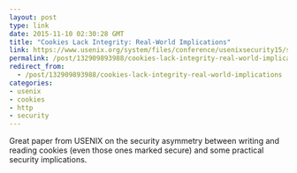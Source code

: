 ```yaml
---
layout: post
type: link
date: 2015-11-10 02:30:28 GMT
title: "Cookies Lack Integrity: Real-World Implications"
link: https://www.usenix.org/system/files/conference/usenixsecurity15/sec15-paper-zheng-updated.pdf
permalink: /post/132909893988/cookies-lack-integrity-real-world-implications
redirect_from: 
  - /post/132909893988/cookies-lack-integrity-real-world-implications
categories:
- usenix
- cookies
- http
- security
---
```

<p>Great paper from USENIX on the security asymmetry between writing and reading cookies (even those ones marked secure) and some practical security implications.</p>